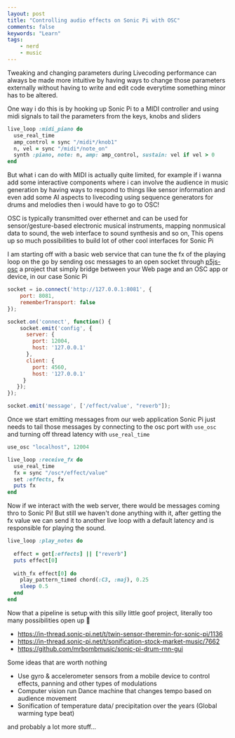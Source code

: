 ```yaml
---
layout: post
title: "Controlling audio effects on Sonic Pi with OSC"
comments: false
keywords: "Learn"
tags:
    - nerd
    - music
---
```


Tweaking and changing parameters during Livecoding performance can always be made more intuitive by having ways to change those parameters externally without having to write and edit code everytime something minor has to be altered.

One way i do this is by hooking up Sonic Pi to a MIDI controller and using midi signals to tail the parameters from the keys, knobs and sliders

```rb
live_loop :midi_piano do
  use_real_time
  amp_control = sync "/midi*/knob1"
  n, vel = sync "/midi*/note_on"
  synth :piano, note: n, amp: amp_control, sustain: vel if vel > 0
end
```

But what i can do with MIDI is actually quite limited, for example if i wanna add some interactive components where i can involve the audience in music generation by having ways to respond to things like sensor information and even add some AI aspects to livecoding using sequence generators for drums and melodies then i would have to go to OSC!

OSC is typically transmitted over ethernet and can be used for sensor/gesture-based electronic musical instruments, mapping nonmusical data to sound, the web interface to sound synthesis and so on, This opens up so much possibilities to build lot of other cool interfaces for Sonic Pi

I am starting off with a basic web service that can tune the fx of the playing loop on the go by sending osc messages to an open socket through [p5js-osc](https://github.com/genekogan/p5js-osc) a project that simply bridge between your Web page and an OSC app or device, in our case Sonic Pi

```js
socket = io.connect('http://127.0.0.1:8081', {
    port: 8081,
    rememberTransport: false
});

socket.on('connect', function() {
    socket.emit('config', {
      server: {
        port: 12004,
        host: '127.0.0.1'
      },
      client: {
        port: 4560,
        host: '127.0.0.1'
     }
   });
});

socket.emit('message', ['/effect/value', "reverb"]);
```

Once we start emitting messages from our web application Sonic Pi just needs to tail those messages by connecting to the osc port with `use_osc` and turning off thread latency with `use_real_time`


```rb
use_osc "localhost", 12004

live_loop :receive_fx do
  use_real_time
  fx = sync "/osc*/effect/value"
  set :effects, fx
  puts fx
end

```

Now if we interact with the web server, there would be messages coming thro to Sonic Pi! But still we haven't done anything with it, after getting the fx value we can send it to another live loop with a default latency and is responsible for playing the sound.

```rb
live_loop :play_notes do
  
  effect = get[:effects] || ["reverb"]
  puts effect[0]
  
  with_fx effect[0] do
    play_pattern_timed chord(:C3, :maj), 0.25
    sleep 0.5
  end
end
```

Now that a pipeline is setup with this silly little goof project, literally too many possibilities open up 🚀

- <https://in-thread.sonic-pi.net/t/twin-sensor-theremin-for-sonic-pi/1136>
- <https://in-thread.sonic-pi.net/t/sonification-stock-market-music/7662>
- <https://github.com/mrbombmusic/sonic-pi-drum-rnn-gui>


Some ideas that are worth nothing

- Use gyro & accelerometer sensors from a mobile device to control effects, panning and other types of modulations
- Computer vision run Dance machine that changes tempo based on audience movement
- Sonification of temperature data/ precipitation over the years (Global warming type beat)

and probably a lot more stuff...
